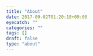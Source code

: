 ```yaml
---
title: "About"
date: 2017-09-02T01:20:18+09:00
eyecatch: ""
categories: ""
tags: []
draft: false
type: "about"
---
```

